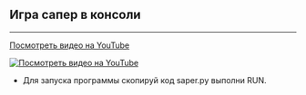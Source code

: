 ## Игра сапер в консоли

---

[Посмотреть видео на YouTube](https://youtu.be/hRlzRRu2HJU)

[![Посмотреть видео на YouTube](saper.jpg)](https://youtu.be/hRlzRRu2HJU)

- Для запуска программы скопируй код saper.py выполни RUN.
<br>

